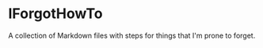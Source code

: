 IForgotHowTo
============

A collection of Markdown files with steps for things that I'm prone to forget.